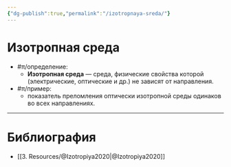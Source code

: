 ```yaml
---
{"dg-publish":true,"permalink":"/izotropnaya-sreda/"}
---
```



# Изотропная среда

- #π/определение:
	- **Изотропная среда** — среда, физические свойства которой (электрические, оптические и др.) не зависят от направления.
- #π/пример:
	- показатель преломления оптически изотропной среды одинаков во всех направлениях.

---

# Библиография

- [[3. Resources/@Izotropiya2020\|@Izotropiya2020]]